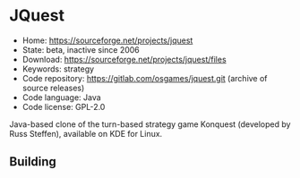 # JQuest

- Home: https://sourceforge.net/projects/jquest
- State: beta, inactive since 2006
- Download: https://sourceforge.net/projects/jquest/files
- Keywords: strategy
- Code repository: https://gitlab.com/osgames/jquest.git (archive of source releases)
- Code language: Java
- Code license: GPL-2.0

Java-based clone of the turn-based strategy game Konquest (developed by Russ Steffen), available on KDE for Linux.

## Building
